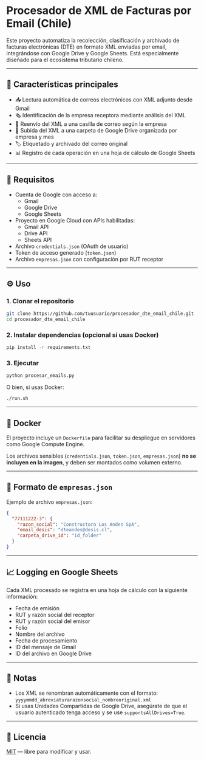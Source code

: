 # Procesador de XML de Facturas por Email (Chile)

Este proyecto automatiza la recolección, clasificación y archivado de facturas electrónicas (DTE) en formato XML enviadas por email, integrándose con Google Drive y Google Sheets. Está especialmente diseñado para el ecosistema tributario chileno.

---

## 🚀 Características principales

- 📥 Lectura automática de correos electrónicos con XML adjunto desde Gmail
- 🗞️ Identificación de la empresa receptora mediante análisis del XML
- 📨 Reenvío del XML a una casilla de correo según la empresa
- 📁 Subida del XML a una carpeta de Google Drive organizada por empresa y mes
- 🏷️ Etiquetado y archivado del correo original
- 📊 Registro de cada operación en una hoja de cálculo de Google Sheets

---

## 💠 Requisitos

- Cuenta de Google con acceso a:
  - Gmail
  - Google Drive
  - Google Sheets
- Proyecto en Google Cloud con APIs habilitadas:
  - Gmail API
  - Drive API
  - Sheets API
- Archivo `credentials.json` (OAuth de usuario)
- Token de acceso generado (`token.json`)
- Archivo `empresas.json` con configuración por RUT receptor

---

## ⚙ Uso

### 1. Clonar el repositorio

```bash
git clone https://github.com/tuusuario/procesador_dte_email_chile.git
cd procesador_dte_email_chile
```

### 2. Instalar dependencias (opcional si usas Docker)

```bash
pip install -r requirements.txt
```

### 3. Ejecutar

```bash
python procesar_emails.py
```

O bien, si usas Docker:

```bash
./run.sh
```

---

## 🐳 Docker

El proyecto incluye un `Dockerfile` para facilitar su despliegue en servidores como Google Compute Engine.

Los archivos sensibles (`credentials.json`, `token.json`, `empresas.json`) **no se incluyen en la imagen**, y deben ser montados como volumen externo.

---

## 📂 Formato de `empresas.json`

Ejemplo de archivo `empresas.json`:

```json
{
  "77111222-3": {
    "razon_social": "Constructora Los Andes SpA",
    "email_desis": "dteandes@desis.cl",
    "carpeta_drive_id": "id_folder"
  }
}
```

---

## 📈 Logging en Google Sheets

Cada XML procesado se registra en una hoja de cálculo con la siguiente información:

- Fecha de emisión
- RUT y razón social del receptor
- RUT y razón social del emisor
- Folio
- Nombre del archivo
- Fecha de procesamiento
- ID del mensaje de Gmail
- ID del archivo en Google Drive

---

## 📌 Notas

- Los XML se renombran automáticamente con el formato:\
  `yyyymmdd_abreviaturarazonsocial_nombreoriginal.xml`
- Si usas Unidades Compartidas de Google Drive, asegúrate de que el usuario autenticado tenga acceso y se use `supportsAllDrives=True`.

---

## 📄 Licencia

[MIT](LICENSE) — libre para modificar y usar.
